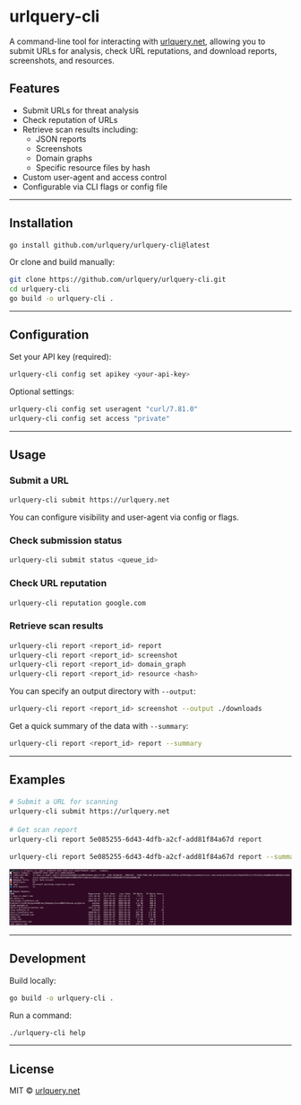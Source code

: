 # urlquery-cli

A command-line tool for interacting with [urlquery.net](https://urlquery.net), allowing you to submit URLs for analysis, check URL reputations, and download reports, screenshots, and resources.

## Features

- Submit URLs for threat analysis
- Check reputation of URLs
- Retrieve scan results including:
  - JSON reports
  - Screenshots
  - Domain graphs
  - Specific resource files by hash
- Custom user-agent and access control
- Configurable via CLI flags or config file

---

## Installation

```bash
go install github.com/urlquery/urlquery-cli@latest
```

Or clone and build manually:

```bash
git clone https://github.com/urlquery/urlquery-cli.git
cd urlquery-cli
go build -o urlquery-cli .
```

---

## Configuration

Set your API key (required):

```bash
urlquery-cli config set apikey <your-api-key>
```

Optional settings:

```bash
urlquery-cli config set useragent "curl/7.81.0"
urlquery-cli config set access "private"
```

---

## Usage

### Submit a URL

```bash
urlquery-cli submit https://urlquery.net
```

You can configure visibility and user-agent via config or flags.

### Check submission status

```bash
urlquery-cli submit status <queue_id>
```

### Check URL reputation

```bash
urlquery-cli reputation google.com
```

### Retrieve scan results

```bash
urlquery-cli report <report_id> report
urlquery-cli report <report_id> screenshot
urlquery-cli report <report_id> domain_graph
urlquery-cli report <report_id> resource <hash>
```

You can specify an output directory with `--output`:

```bash
urlquery-cli report <report_id> screenshot --output ./downloads
```

Get a quick summary of the data with `--summary`:

```bash
urlquery-cli report <report_id> report --summary
```


---

## Examples

```bash
# Submit a URL for scanning
urlquery-cli submit https://urlquery.net

# Get scan report
urlquery-cli report 5e085255-6d43-4dfb-a2cf-add81f84a67d report
```

```bash
urlquery-cli report 5e085255-6d43-4dfb-a2cf-add81f84a67d report --summary
```
![Summary output](./images/report_summary.png)

---

## Development

Build locally:

```bash
go build -o urlquery-cli .
```

Run a command:

```bash
./urlquery-cli help
```

---

## License

MIT © [urlquery.net](https://urlquery.net)

